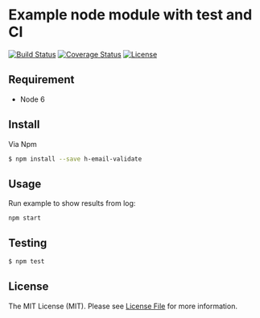 # Example node module with test and CI

[![Build Status](https://travis-ci.org/Hoaitt-GG/h-email-validate.svg?branch=master)](https://travis-ci.org/Hoaitt-GG/h-email-validate)
[![Coverage Status](https://coveralls.io/repos/github/Hoaitt-GG/h-email-validate/badge.svg?branch=master)](https://coveralls.io/github/Hoaitt-GG/h-email-validate?branch=master)
[![License](https://img.shields.io/github/license/Hoaitt-GG/h-email-validate.svg)](https://github.com/Hoaitt-GG/h-email-validate/blob/master/LICENSE)

## Requirement
- Node 6

## Install

Via Npm

``` bash
$ npm install --save h-email-validate
```

## Usage
Run example to show results from log:

```
npm start
```
## Testing

``` bash
$ npm test
```

## License

The MIT License (MIT). Please see [License File](LICENSE.md) for more information.